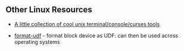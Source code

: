 ## Other Linux Resources

- [A little collection of cool unix terminal/console/curses tools](https://kkovacs.eu/cool-but-obscure-unix-tools)


- [format-udf](https://github.com/JElchison/format-udf) - format block device as UDF: can then be used across operating systems